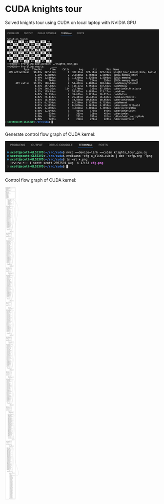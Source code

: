 # CUDA knights tour  
Solved knights tour using CUDA on local laptop with NVIDIA GPU  

![knights_tour](kt_cuda.png) 

Generate control flow graph of CUDA kernel:  

![commands](control_flow_commands.png)  

Control flow graph of CUDA kernel:  

![graphviz](cfg.png)  


